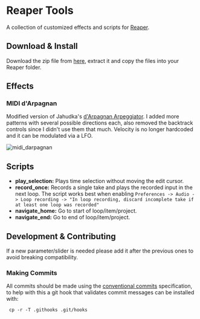 # Reaper Tools

A collection of customized effects and scripts for [Reaper](https://www.reaper.fm/).

## Download & Install
Download the zip file from [here](https://github.com/samlletas/jsfx/archive/refs/heads/main.zip), extract
it and copy the files into your Reaper folder.

## Effects

### MIDI d'Arpagnan

Modified version of Jahudka's [d'Arpagnan Arpeggiator](https://github.com/jahudka/reaper-consolefx).
I added more patterns with several possible directions each, also removed the backtrack controls
since I didn't use them that much. Velocity is no longer hardcoded and it can be modulated via a LFO.

![midi_darpagnan](https://github.com/samlletas/jsfx/assets/7089504/5a611bbe-d116-4dce-b67c-cc633018c41a)

## Scripts

- **play_selection:** Plays time selection without moving the edit cursor.
- **record_once:** Records a single take and plays the recorded input in the next loop. The script works
best when enabling `Preferences -> Audio -> Loop recording -> "In loop recording, discard incomplete take if at least one loop was recorded"`
- **navigate_home:** Go to start of loop/item/project.
- **navigate_end:** Go to end of loop/item/project.

## Development & Contributing

If a new parameter/slider is needed please add it after the previous ones to avoid breaking compatibility.

### Making Commits
All commits should be made using the [conventional commits](https://www.conventionalcommits.org/en/v1.0.0/#summary) specification, to help with this a git hook that validates commit messages can be installed with:

     cp -r -T .githooks .git/hooks

